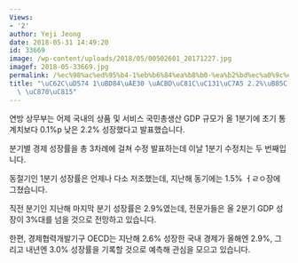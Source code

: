 ```yaml
---
Views:
- '2'
author: Yeji Jeong
date: 2018-05-31 14:49:20
id: 33669
image: /wp-content/uploads/2018/05/00502601_20171227.jpg
imagef: 2018-05-33669.jpg
permalink: /%ec%98%ac%ed%95%b4-1%eb%b6%84%ea%b8%b0-%ea%b2%bd%ec%a0%9c%ec%84%b1%ec%9e%a5-2-2%eb%a1%9c-%ed%95%98%ed%96%a5-%ec%a1%b0%ec%a0%95/
title: "\uC62C\uD574 1\uBD84\uAE30 \uACBD\uC81C\uC131\uC7A5 2.2%\uB85C \uD558\uD5A5\
  \ \uC870\uC815"
---
```


연방 상무부는 어제 국내의 상품 및 서비스 국민총생산 GDP 규모가 올 1분기에 초기 통계치보다 0.1%p 낮은 2.2% 성장했다고 발표했습니다.

분기별 경제 성장률을 총 3차례에 걸쳐 수정 발표하는데 이날 1분기 수정치는 두 번째입니다.

동절기인 1분기 성장률은 언제나 다소 저조했는데, 지난해 동기에는 1.5% ㅓㄹㅇ장에 그쳤습니다.

직전 분기인 지난해 마지막 분기 성장률은 2.9%였는데, 전문가들은 올 2분기 GDP 성장이 3%대를 넘을 것으로 전망하고 있습니다.

한편, 경제협력개발기구 OECD는 지난해 2.6% 성장한 국내 경제가 올해엔 2.9%, 그리고 내년엔 3.0% 성장률을 기록할 것으로 예측해 관심을 모으고 있습니다.